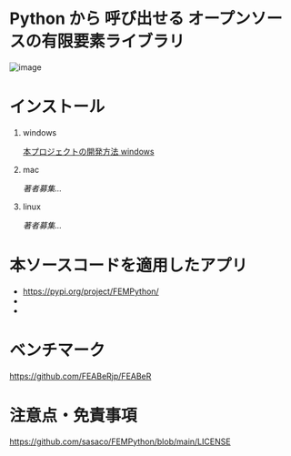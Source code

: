 # Python から 呼び出せる オープンソースの有限要素ライブラリ

![image](https://user-images.githubusercontent.com/4043298/213848554-746cb8d1-441b-4ca3-88bf-cadfa9ec5963.png)


# インストール

1. windows

    [本プロジェクトの開発方法 windows](https://github.com/sasaco/FEMPython/wiki/%E6%9C%AC%E3%83%97%E3%83%AD%E3%82%B8%E3%82%A7%E3%82%AF%E3%83%88%E3%81%AE%E9%96%8B%E7%99%BA%E6%96%B9%E6%B3%95-windows)

2. mac

    *著者募集...*

3. linux

    *著者募集...*


# 本ソースコードを適用したアプリ

- https://pypi.org/project/FEMPython/
- 
- 

# ベンチマーク

https://github.com/FEABeRjp/FEABeR


# 注意点・免責事項

https://github.com/sasaco/FEMPython/blob/main/LICENSE